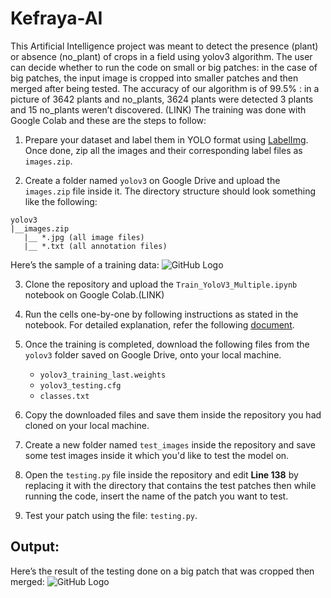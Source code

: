 # Kefraya-AI

This Artificial Intelligence project was meant to detect the presence (plant) or absence (no_plant) of crops in a field using yolov3 algorithm. The user can decide whether to run the code on small or big patches: in the case of big patches, the input image is cropped into smaller patches and then merged after being tested. The accuracy of our algorithm is of 99.5% : in a picture of 3642 plants and no_plants, 3624 plants were detected 3 plants and 15 no_plants weren’t discovered.
(LINK)
The training was done with Google Colab and these are the steps to follow:
1. Prepare your dataset and label them in YOLO format using [LabelImg](https://github.com/tzutalin/labelImg). Once done, zip all the images and their corresponding label files as `images.zip`.

2. Create a folder named `yolov3` on Google Drive and upload the `images.zip` file inside it. The directory structure should look something like the following:
```
yolov3
|__images.zip
   |__ *.jpg (all image files)
   |__ *.txt (all annotation files)
```
Here’s the sample of a training data:
![GitHub Logo](/image/training.jpg)

3. Clone the repository and upload the `Train_YoloV3_Multiple.ipynb` notebook on Google Colab.(LINK)

4. Run the cells one-by-one by following instructions as stated in the notebook. For detailed explanation, refer the following [document](https://github.com/NSTiwari/YOLOv3-Custom-Object-Detection/blob/main/YOLOv3%20Custom%20Object%20Detection%20with%20Transfer%20Learning.pdf).

5. Once the training is completed, download the following files from the `yolov3` folder saved on Google Drive, onto your local machine.
   - `yolov3_training_last.weights`
   - `yolov3_testing.cfg`
   - `classes.txt`
   
6. Copy the downloaded files and save them inside the repository you had cloned on your local machine.

7. Create a new folder named `test_images` inside the repository and save some test images inside it which you'd like to test the model on.

8. Open the `testing.py` file inside the repository and edit **Line 138**  by replacing it with the directory that contains the test patches then while running the code, insert the name of the patch you want to test.

9. Test your patch using the file: `testing.py`.

## Output:
Here’s the result of the testing done on a big patch that was cropped then merged:
![GitHub Logo](/image/newmerge.jpg)
